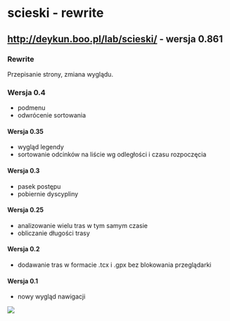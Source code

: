 # scieski - rewrite
## http://deykun.boo.pl/lab/scieski/ - wersja 0.861

### Rewrite
Przepisanie strony, zmiana wyglądu.

### Wersja 0.4
- podmenu
- odwrócenie sortowania

#### Wersja 0.35
- wygląd legendy
- sortowanie odcinków na liście wg odległości i czasu rozpoczęcia

#### Wersja 0.3
- pasek postępu
- pobiernie dyscypliny

#### Wersja 0.25
- analizowanie wielu tras w tym samym czasie
- obliczanie długości trasy

#### Wersja 0.2
- dodawanie tras w formacie .tcx i .gpx bez blokowania przeglądarki

#### Wersja 0.1
- nowy wygląd nawigacji

![](http://deykun.boo.pl/lab/ilustracje/scieski/rewrite/0.1/rewrite.gif)
